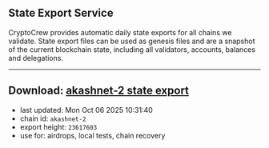 ## State Export Service
CryptoCrew provides automatic daily state exports for all chains we validate. State export files can be used as genesis files and are a snapshot of the current blockchain state, including all validators, accounts, balances and delegations.

---
**Download: [akashnet-2 state export](https://dl-eu2.ccvalidators.com/SERVICE/akash/akashnet-2_export_23617603.json)**
---

- last updated: Mon Oct 06 2025 10:31:40
- chain id: `akashnet-2`
- export height: `23617603`
- use for: airdrops, local tests, chain recovery
